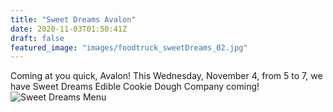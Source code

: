 ```yaml
---
title: "Sweet Dreams Avalon"
date: 2020-11-03T01:50:41Z
draft: false
featured_image: "images/foodtruck_sweetDreams_02.jpg"
---
```


Coming at you quick, Avalon! This Wednesday, November 4, from 5 to 7, we have Sweet Dreams Edible Cookie Dough Company coming!
![Sweet Dreams Menu](/images/foodtruck_sweetDreams_03.jpg)
